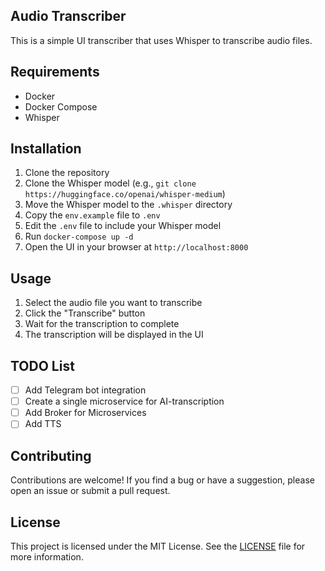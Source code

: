 ## Audio Transcriber

This is a simple UI transcriber that uses Whisper to transcribe audio files.

## Requirements

- Docker
- Docker Compose
- Whisper

## Installation

1. Clone the repository
2. Clone the Whisper model (e.g., `git clone https://huggingface.co/openai/whisper-medium`)
3. Move the Whisper model to the `.whisper` directory
4. Copy the `env.example` file to `.env`
5. Edit the `.env` file to include your Whisper model
6. Run `docker-compose up -d`
7. Open the UI in your browser at `http://localhost:8000`

## Usage

1. Select the audio file you want to transcribe
2. Click the "Transcribe" button
3. Wait for the transcription to complete
4. The transcription will be displayed in the UI

## TODO List

- [ ] Add Telegram bot integration
- [ ] Create a single microservice for AI-transcription
- [ ] Add Broker for Microservices
- [ ] Add TTS

## Contributing

Contributions are welcome! If you find a bug or have a suggestion, please open an issue or submit a pull request.

## License

This project is licensed under the MIT License. See the [LICENSE](LICENSE) file for more information.
